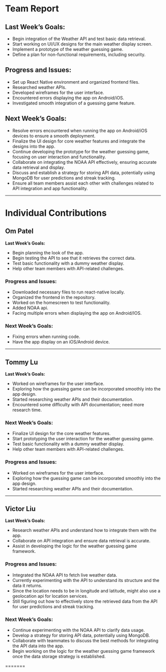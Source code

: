 # Team Report

## Last Week’s Goals:
- Begin integration of the Weather API and test basic data retrieval.
- Start working on UI/UX designs for the main weather display screen.
- Implement a prototype of the weather guessing game.
- Define a plan for non-functional requirements, including security.

## Progress and Issues:
- Set up React Native environment and organized frontend files.
- Researched weather APIs.
- Developed wireframes for the user interface.
- Encountered errors displaying the app on Android/iOS.
- Investigated smooth integration of a guessing game feature.
## Next Week’s Goals:
- Resolve errors encountered when running the app on Android/iOS devices to ensure a smooth deployment.
- Finalize the UI design for core weather features and integrate the designs into the app.
- Continue developing the prototype for the weather guessing game, focusing on user interaction and functionality.
- Collaborate on integrating the NOAA API effectively, ensuring accurate data retrieval and display.
- Discuss and establish a strategy for storing API data, potentially using MongoDB for user predictions and streak tracking.
- Ensure all team members assist each other with challenges related to API integration and app functionality.

---

# Individual Contributions

## Om Patel
**Last Week’s Goals:**
- Begin planning the look of the app.
- Begin testing the API to see that it retrieves the correct data.
- Test basic functionality with a dummy weather display.
- Help other team members with API-related challenges.
### Progress and Issues:
- Downloaded necessary files to run react-native locally.
- Organized the frontend in the repository.
- Worked on the homescreen to test functionality.
- Added NOAA api.
- Facing multiple errors when displaying the app on Android/IOS.
### Next Week’s Goals:
- Fixing errors when running code.
- Have the app display on an iOS/Android device.

---

## Tommy Lu
**Last Week’s Goals:** 
- Worked on wireframes for the user interface.
- Exploring how the guessing game can be incorporated smoothly into the app design.
- Started researching weather APIs and their documentation.
- Encountered some difficulty with API documentation; need more research time.
### Next Week’s Goals:
- Finalize UI design for the core weather features.
- Start prototyping the user interaction for the weather guessing game.
- Test basic functionality with a dummy weather display.
- Help other team members with API-related challenges.
### Progress and Issues:
- Worked on wireframes for the user interface.
- Exploring how the guessing game can be incorporated smoothly into the app design.
- Started researching weather APIs and their documentation.
---

## Victor Liu
**Last Week’s Goals:**
- Research weather APIs and understand how to integrate them with the app.
- Collaborate on API integration and ensure data retrieval is accurate.
- Assist in developing the logic for the weather guessing game framework.

### Progress and Issues:
- Integrated the NOAA API to fetch live weather data.
- Currently experimenting with the API to understand its structure and the data it returns.
- Since the location needs to be in longitude and latitude, might also use a geolocation api for location services.
- Still figuring out how to effectively store the retrieved data from the API for user predictions and streak tracking.


### Next Week’s Goals:
- Continue experimenting with the NOAA API to clarify data usage.
- Develop a strategy for storing API data, potentially using MongoDB.
- Collaborate with teammates to discuss the best methods for integrating the API data into the app.
- Begin working on the logic for the weather guessing game framework once the data storage strategy is established.

=======
